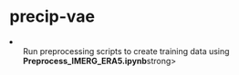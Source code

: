 # precip-vae
<li>
  <ol> Run preprocessing scripts to create training data using <strong>Preprocess_IMERG_ERA5.ipynb</strong>strong></ol>
</li>

